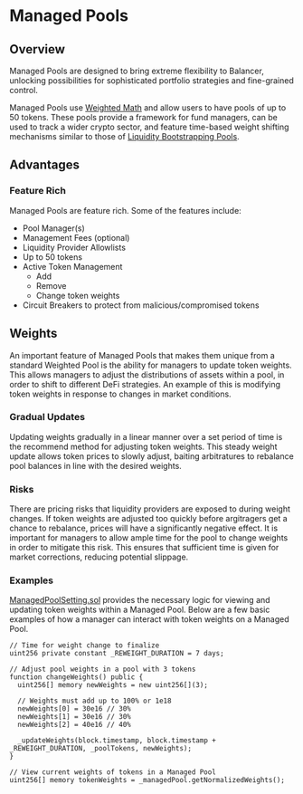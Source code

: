 # Managed Pools

## Overview

Managed Pools are designed to bring extreme flexibility to Balancer, unlocking possibilities for sophisticated portfolio strategies and fine-grained control. 

Managed Pools use [Weighted Math](/reference/math/weighted-math.md) and allow users to have pools of up to 50 tokens. These pools provide a framework for fund managers, can be used to track a wider crypto sector, and feature time-based weight shifting mechanisms similar to those of [Liquidity Bootstrapping Pools](liquidity-bootstrapping.md).

## Advantages

### Feature Rich

Managed Pools are feature rich. Some of the features include:

- Pool Manager(s)
- Management Fees (optional)
- Liquidity Provider Allowlists
- Up to 50 tokens
- Active Token Management
  - Add
  - Remove
  - Change token weights
- Circuit Breakers to protect from malicious/compromised tokens

## Weights

An important feature of Managed Pools that makes them unique from a standard Weighted Pool is the ability for managers to update token weights. This allows managers to adjust the distributions of assets within a pool, in order to shift to different DeFi strategies. An example of this is modifying token weights in response to changes in market conditions.

### Gradual Updates

Updating weights gradually in a linear manner over a set period of time is the recommend method for adjusting token weights. This steady weight update allows token prices to slowly adjust, baiting arbitratures to rebalance pool balances in line with the desired weights.

### Risks

There are pricing risks that liquidity providers are exposed to during weight changes. If token weights are adjusted too quickly before argitragers get a chance to rebalance, prices will have a significantly negative effect. It is important for managers to allow ample time for the pool to change weights in order to mitigate this risk. This ensures that sufficient time is given for market corrections, reducing potential slippage.

### Examples
[ManagedPoolSetting.sol](https://github.com/baileyspraggins/balancer-v2-monorepo/blob/master/pkg/pool-weighted/contracts/managed/ManagedPoolSettings.sol) provides the necessary logic for viewing and updating token weights within a Managed Pool. Below are a few basic examples of how a manager can interact with token weights on a Managed Pool.

```solidity
// Time for weight change to finalize
uint256 private constant _REWEIGHT_DURATION = 7 days;

// Adjust pool weights in a pool with 3 tokens
function changeWeights() public {
  uint256[] memory newWeights = new uint256[](3);

  // Weights must add up to 100% or 1e18
  newWeights[0] = 30e16 // 30%
  newWeights[1] = 30e16 // 30%
  newWeights[2] = 40e16 // 40%

  _updateWeights(block.timestamp, block.timestamp + _REWEIGHT_DURATION, _poolTokens, newWeights);
}
```
```solidity
// View current weights of tokens in a Managed Pool
uint256[] memory tokenWeights = _managedPool.getNormalizedWeights();
```